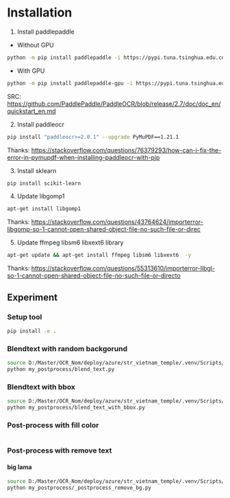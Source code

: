 # Installation
1. Install paddlepaddle
- Without GPU

```sh 
python -m pip install paddlepaddle -i https://pypi.tuna.tsinghua.edu.cn/simple
```
- With GPU
```sh
python -m pip install paddlepaddle-gpu -i https://pypi.tuna.tsinghua.edu.cn/simple
```
SRC: https://github.com/PaddlePaddle/PaddleOCR/blob/release/2.7/doc/doc_en/quickstart_en.md

2. Install paddleocr
```sh
pip install "paddleocr>=2.0.1" --upgrade PyMuPDF==1.21.1
```
Thanks: https://stackoverflow.com/questions/76379293/how-can-i-fix-the-error-in-pymupdf-when-installing-paddleocr-with-pip

3. Install sklearn
```sh
pip install scikit-learn
```
4. Update libgomp1
```sh
apt-get install libgomp1
```
Thanks: https://stackoverflow.com/questions/43764624/importerror-libgomp-so-1-cannot-open-shared-object-file-no-such-file-or-direc

5. Update ffmpeg libsm6 libxext6 library
```sh
apt-get update && apt-get install ffmpeg libsm6 libxext6  -y
```
Thanks: https://stackoverflow.com/questions/55313610/importerror-libgl-so-1-cannot-open-shared-object-file-no-such-file-or-directo

## Experiment
### Setup tool
```sh
pip install -e .
```

### Blendtext with random backgorund
```sh
source D:/Master/OCR_Nom/deploy/azure/str_vietnam_temple/.venv/Scripts/activate
python my_postprocess/blend_text.py
```

### Blendtext with bbox
```sh
source D:/Master/OCR_Nom/deploy/azure/str_vietnam_temple/.venv/Scripts/activate
python my_postprocess/blend_text_with_bbox.py
```

### Post-process with fill color
```sh

```


### Post-process with remove text
#### big lama
```sh
source D:/Master/OCR_Nom/deploy/azure/str_vietnam_temple/.venv/Scripts/activate
python my_postprocess/_postprocess_remove_bg.py
```


